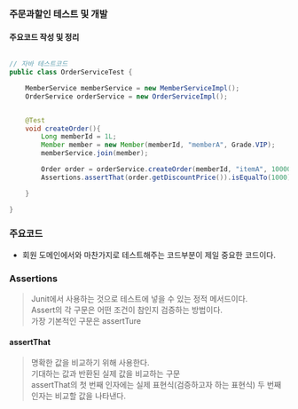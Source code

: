 ### 주문과할인 테스트 및 개발
#### 주요코드 작성 및 정리

``` java

// 자바 테스트코드
public class OrderServiceTest {

    MemberService memberService = new MemberServiceImpl();
    OrderService orderService = new OrderServiceImpl();


    @Test
    void createOrder(){
        Long memberId = 1L;
        Member member = new Member(memberId, "memberA", Grade.VIP);
        memberService.join(member);

        Order order = orderService.createOrder(memberId, "itemA", 10000);
        Assertions.assertThat(order.getDiscountPrice()).isEqualTo(1000);

    }

}

```

### 주요코드
* 회원 도메인에서와 마찬가지로 테스트해주는 코드부분이 제일 중요한 코드이다.

### Assertions
> Junit에서 사용하는 것으로 테스트에 넣을 수 있는 정적 메서드이다. <br>
> Assert의 각 구문은 어떤 조건이 참인지 검증하는 방법이다. <br>
> 가장 기본적인 구문은 assertTure

#### assertThat
> 명확한 값을 비교하기 위해 사용한다.<br>
> 기대하는 값과 반환된 실제 값을 비교하는 구문 <br>
> assertThat의 첫 번째 인자에는 실제 표현식(검증하고자 하는 표현식) 두 번째 인자는 비교할 값을 나타낸다.

